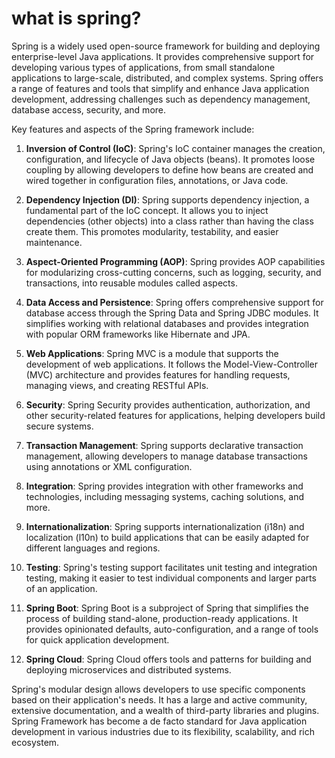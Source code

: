 # what is spring?
Spring is a widely used open-source framework for building and deploying enterprise-level Java applications. It provides comprehensive support for developing various types of applications, from small standalone applications to large-scale, distributed, and complex systems. Spring offers a range of features and tools that simplify and enhance Java application development, addressing challenges such as dependency management, database access, security, and more.

Key features and aspects of the Spring framework include:

1. **Inversion of Control (IoC)**: Spring's IoC container manages the creation, configuration, and lifecycle of Java objects (beans). It promotes loose coupling by allowing developers to define how beans are created and wired together in configuration files, annotations, or Java code.

2. **Dependency Injection (DI)**: Spring supports dependency injection, a fundamental part of the IoC concept. It allows you to inject dependencies (other objects) into a class rather than having the class create them. This promotes modularity, testability, and easier maintenance.

3. **Aspect-Oriented Programming (AOP)**: Spring provides AOP capabilities for modularizing cross-cutting concerns, such as logging, security, and transactions, into reusable modules called aspects.

4. **Data Access and Persistence**: Spring offers comprehensive support for database access through the Spring Data and Spring JDBC modules. It simplifies working with relational databases and provides integration with popular ORM frameworks like Hibernate and JPA.

5. **Web Applications**: Spring MVC is a module that supports the development of web applications. It follows the Model-View-Controller (MVC) architecture and provides features for handling requests, managing views, and creating RESTful APIs.

6. **Security**: Spring Security provides authentication, authorization, and other security-related features for applications, helping developers build secure systems.

7. **Transaction Management**: Spring supports declarative transaction management, allowing developers to manage database transactions using annotations or XML configuration.

8. **Integration**: Spring provides integration with other frameworks and technologies, including messaging systems, caching solutions, and more.

9. **Internationalization**: Spring supports internationalization (i18n) and localization (l10n) to build applications that can be easily adapted for different languages and regions.

10. **Testing**: Spring's testing support facilitates unit testing and integration testing, making it easier to test individual components and larger parts of an application.

11. **Spring Boot**: Spring Boot is a subproject of Spring that simplifies the process of building stand-alone, production-ready applications. It provides opinionated defaults, auto-configuration, and a range of tools for quick application development.

12. **Spring Cloud**: Spring Cloud offers tools and patterns for building and deploying microservices and distributed systems.

Spring's modular design allows developers to use specific components based on their application's needs. It has a large and active community, extensive documentation, and a wealth of third-party libraries and plugins. Spring Framework has become a de facto standard for Java application development in various industries due to its flexibility, scalability, and rich ecosystem.